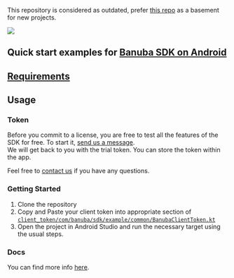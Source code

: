 This repository is considered as outdated, prefer [this repo](https://github.com/Banuba/banuba-sdk-android-samples) as a basement for new projects.

[![](https://www.banuba.com/hubfs/Banuba_November2018/Images/Banuba%20SDK.png)](https://docs.banuba.com/face-ar-sdk-v1/android/android_overview)

## Quick start examples for [Banuba SDK on Android](https://docs.banuba.com/face-ar-sdk-v1/android/android_overview)

## [Requirements](https://docs.banuba.com/face-ar-sdk-v1/overview/system_requirements)

## Usage
### Token
Before you commit to a license, you are free to test all the features of the SDK for free. To start it, [send us a message](https://www.banuba.com/facear-sdk/face-filters#form).  
We will get back to you with the trial token.
You can store the token within the app.  

Feel free to [contact us](https://docs.banuba.com/face-ar-sdk-v1/support) if you have any questions.

### Getting Started

1. Clone the repository
2. Copy and Paste your client token into appropriate section of 
[`client_token/com/banuba/sdk/example/common/BanubaClientToken.kt`](client_token/com/banuba/sdk/example/common/BanubaClientToken.kt)
3. Open the project in Android Studio and run the necessary target using the usual steps.

### Docs
You can find more info [here](https://docs.banuba.com/face-ar-sdk-v1/android/android_overview).
